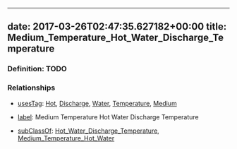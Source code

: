 
---
date: 2017-03-26T02:47:35.627182+00:00
title: Medium_Temperature_Hot_Water_Discharge_Temperature
---
### Definition: TODO

### Relationships

* [usesTag](https://brickschema.org/schema/1.0/BrickFrame#usesTag): [Hot](https://brickschema.org/schema/1.0/BrickTag#Hot), [Discharge](https://brickschema.org/schema/1.0/BrickTag#Discharge), [Water](https://brickschema.org/schema/1.0/BrickTag#Water), [Temperature](https://brickschema.org/schema/1.0/BrickTag#Temperature), [Medium](https://brickschema.org/schema/1.0/BrickTag#Medium)

* [label](http://www.w3.org/2000/01/rdf-schema#label): Medium Temperature Hot Water Discharge Temperature

* [subClassOf](http://www.w3.org/2000/01/rdf-schema#subClassOf): [Hot_Water_Discharge_Temperature](https://brickschema.org/schema/1.0/Brick#Hot_Water_Discharge_Temperature), [Medium_Temperature_Hot_Water](https://brickschema.org/schema/1.0/Brick#Medium_Temperature_Hot_Water)

